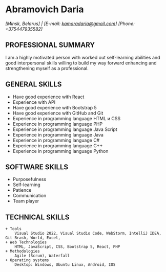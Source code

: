 # Abramovich Daria
*[Minsk, Belarus] | [E-mail: kamaradaria@gmail.com]  [Phone: +375447935582]*

## PROFESSIONAL SUMMARY
I am a highly motivated person with worked out self-learning abilities and good interpersonal skills willing to build my way forward enhancing and strengthening myself as a professional.

## GENERAL SKILLS 
- Have good experience with React
- Experience with API
- Have good experience with Bootstrap 5
- Have good experience with GitHub and Git
- Experience in programming language HTML и CSS
- Experience in programming language PHP
- Experience in programming language Java Script
- Experience in programming language Java
- Experience in programming language C# 
- Experience in programming language С++
- Experience in programming language Python

## SOFTWARE SKILLS
- Purposefulness
- Self-learning
- Patience
- Communication
- Team player

## TECHNICAL SKILLS
    + Tools
        Visual Studio 2022, Visual Studio Code, WebStorm, IntelliJ IDEA, Git Brash, World, Excel, 
    + Web Technologies 
        HTML, JavaScript, CSS, Bootstrap 5, React, PHP
    + Methodologies
        Agile (Scrum), Waterfall
    + Operating systems
        Desktop: Windows, Ubuntu Linux, Android, IOS 
